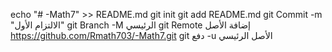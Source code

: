 echo "# -Math7" >> README.md 
git init 
git add README.md 
git Commit -m "الالتزام الأول" 
git Branch -M الرئيسي 
git Remote إضافة الأصل https://github.com/Rmath703/-Math7.git
 git دفع -u الأصل الرئيسي
 
